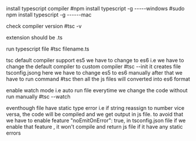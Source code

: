install typescript compiler
#npm install typescript -g  -----windows
#sudo npm install typescript -g  ------mac

check compiler version
#tsc -v

extension should be
.ts

run typescript file
#tsc filename.ts

tsc default compiler support es5
we have to change to es6
i.e we have to change the default compiler to custom compiler
#tsc --init
it creates file tsconfig.jsong
here we have to change es5 to es6 manually
after that we have to run command
#tsc
then all the js files will converted into es6 format

enable watch mode i.e auto run file everytime we change the code without run manually
#tsc --watch

eventhough file have static type error i.e if string reassign to number vice versa, the code will be compiled and we get output in js file.
to avoid that we have to enable feature 
"noEmitOnError": true, in tsconfig.json file
if we enable that feature , it won't compile and return js file if it have any static errors
